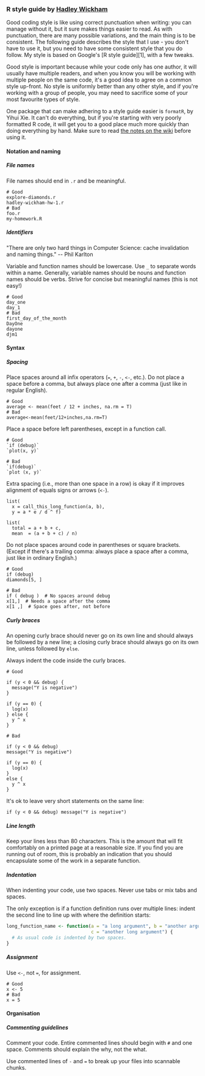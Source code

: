 ### R style guide by [Hadley Wickham](http://adv-r.had.co.nz/)

Good coding style is like using correct punctuation when writing: you can manage without it, but it sure makes things easier to read. As with punctuation, there are many possible variations, and the main thing is to be consistent. The following guide describes the style that I use - you don't have to use it, but you need to have some consistent style that you do follow.  My style is  based on Google's [R style guide][1], with a few tweaks.

Good style is important because while your code only has one author, it will usually have multiple readers, and when you know you will be working with multiple people on the same code, it's a good idea to agree on a common style up-front.  No style is uniformly better than any other style, and if you're working with a group of people, you may need to sacrifice some of your most favourite types of style.

One package that can make adhering to a style guide easier is `formatR`, by Yihui Xie.  It can't do everything, but if you're starting with very poorly formatted R code, it will get you to a good place much more quickly than doing everything by hand.  Make sure to read [the notes on the wiki](https://github.com/yihui/formatR/wiki) before using it.

#### Notation and naming

##### File names

File names should end in `.r` and be meaningful.

    # Good
    explore-diamonds.r
    hadley-wickham-hw-1.r
    # Bad
    foo.r
    my-homework.R

##### Identifiers

"There are only two hard things in Computer Science: cache invalidation and naming things." -- Phil Karlton

Variable and function names should be lowercase. Use `_` to separate words within a name. Generally, variable names should be nouns and function names should be verbs. Strive for concise but meaningful names (this is not easy!)

    # Good
    day_one
    day_1
    # Bad
    first_day_of_the_month
    DayOne
    dayone
    djm1

#### Syntax

##### Spacing

Place spaces around all infix operators (`=`, `+`, `-`, `<-`, etc.). Do not place a space before a comma, but always place one after a comma (just like in regular English).

    # Good
    average <- mean(feet / 12 + inches, na.rm = T)
    # Bad
    average<-mean(feet/12+inches,na.rm=T)

Place a space before left parentheses, except in a function call.

    # Good
    `if (debug)`
    `plot(x, y)`

    # Bad
    `if(debug)`
    `plot (x, y)`

Extra spacing (i.e., more than one space in a row) is okay if it improves alignment of equals signs or arrows (`<-`).

    list(
      x = call_this_long_function(a, b), 
      y = a * e / d ^ f)
    
    list(
      total = a + b + c, 
      mean  = (a + b + c) / n)

Do not place spaces around code in parentheses or square brackets. (Except if there's a trailing comma: always place a space after a comma, just like in ordinary English.)

    # Good
    if (debug)
    diamonds[5, ]

    # Bad
    if ( debug )  # No spaces around debug
    x[1,]  # Needs a space after the comma
    x[1 ,]  # Space goes after, not before

##### Curly braces

An opening curly brace should never go on its own line and should always be followed by a new line; a closing curly brace should always go on its own line, unless followed by `else`.

Always indent the code inside the curly braces.

    # Good

    if (y < 0 && debug) {
      message("Y is negative")
    }
    
    if (y == 0) {
      log(x)
    } else {
      y ^ x
    }

    # Bad

    if (y < 0 && debug)
    message("Y is negative")
    
    if (y == 0) {
      log(x)
    } 
    else {
      y ^ x
    }

It's ok to leave very short statements on the same line:

    if (y < 0 && debug) message("Y is negative")    

##### Line length

Keep your lines less than 80 characters. This is the amount that will fit comfortably on a printed page at a reasonable size. If you find you are running out of room, this is probably an indication that you should encapsulate some of the work in a separate function.

##### Indentation

When indenting your code, use two spaces. Never use tabs or mix tabs and spaces.

The only exception is if a function definition runs over multiple lines: indent the second line to line up with where the definition starts:

```R
long_function_name <- function(a = "a long argument", b = "another argument",
                               c = "another long argument") {
  # As usual code is indented by two spaces.
}
```

##### Assignment

Use `<-`, not `=`, for assignment.

    # Good
    x <- 5
    # Bad
    x = 5

#### Organisation

##### Commenting guidelines

Comment your code. Entire commented lines should begin with `#` and one space. Comments should explain the why, not the what.

Use commented lines of `-` and `=` to break up your files into scannable chunks.
